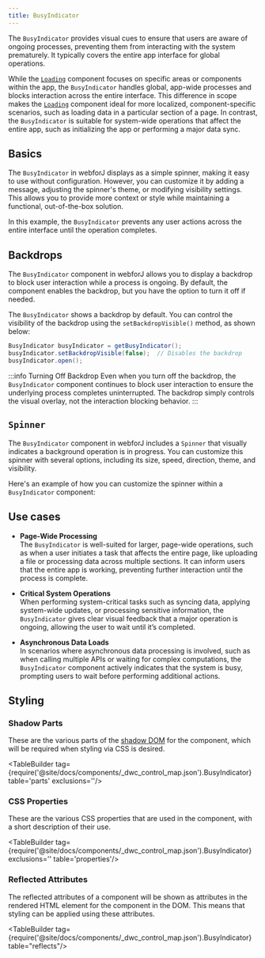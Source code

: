 ```yaml
---
title: BusyIndicator
---
```


<DocChip tooltipText="This component will render with a shadow DOM, an API built into the browser that facilitates encapsulation." label="Shadow" component="a" href="../glossary#shadow-dom" target="_blank" clickable={true} iconName="shadow" />


<DocChip tooltipText="The name of the web component that will render in the DOM." label="dwc-loading" clickable={false} iconName='code'/>


<JavadocLink type="foundation" location="com/webforj/BusyIndicator" top='true'/>

The `BusyIndicator` provides visual cues to ensure that users are aware of ongoing processes, preventing them from interacting with the system prematurely. It typically covers the entire app interface for global operations.

While the [`Loading`](../components/loading) component focuses on specific areas or components within the app, the `BusyIndicator` handles global, app-wide processes and blocks interaction across the entire interface. This difference in scope makes the [`Loading`](../components/loading) component ideal for more localized, component-specific scenarios, such as loading data in a particular section of a page. In contrast, the `BusyIndicator` is suitable for system-wide operations that affect the entire app, such as initializing the app or performing a major data sync.

## Basics

The `BusyIndicator` in webforJ displays as a simple spinner, making it easy to use without configuration. However, you can customize it by adding a message, adjusting the spinner's theme, or modifying visibility settings. This allows you to provide more context or style while maintaining a functional, out-of-the-box solution.

In this example, the `BusyIndicator` prevents any user actions across the entire interface until the operation completes.

<ComponentDemo 
path='https://demo.webforj.com/webapp/controlsamples/busydemo?' 
javaE='https://raw.githubusercontent.com/webforj/webforj-docs-samples/refs/heads/main/src/main/java/com/webforj/samples/views/busyindicator/BusyDemoView.java'
height = '300px'
/>

## Backdrops

The `BusyIndicator` component in webforJ allows you to display a backdrop to block user interaction while a process is ongoing. By default, the component enables the backdrop, but you have the option to turn it off if needed.

The `BusyIndicator` shows a backdrop by default. You can control the visibility of the backdrop using the `setBackdropVisible()` method, as shown below:

```java
BusyIndicator busyIndicator = getBusyIndicator();
busyIndicator.setBackdropVisible(false);  // Disables the backdrop
busyIndicator.open();
```
:::info Turning Off Backdrop
Even when you turn off the backdrop, the `BusyIndicator` component continues to block user interaction to ensure the underlying process completes uninterrupted. The backdrop simply controls the visual overlay, not the interaction blocking behavior.
:::

## `Spinner`

The `BusyIndicator` component in webforJ includes a `Spinner` that visually indicates a background operation is in progress. You can customize this spinner with several options, including its size, speed, direction, theme, and visibility.

Here's an example of how you can customize the spinner within a `BusyIndicator` component:

<ComponentDemo 
path='https://demo.webforj.com/webapp/controlsamples/busyspinnerdemo?' 
javaE='https://raw.githubusercontent.com/webforj/webforj-docs-samples/refs/heads/main/src/main/java/com/webforj/samples/views/busyindicator/BusySpinnerDemoView.java'
height = '200px'
/>

## Use cases
- **Page-Wide Processing**  
   The `BusyIndicator` is well-suited for larger, page-wide operations, such as when a user initiates a task that affects the entire page, like uploading a file or processing data across multiple sections. It can inform users that the entire app is working, preventing further interaction until the process is complete.

- **Critical System Operations**  
   When performing system-critical tasks such as syncing data, applying system-wide updates, or processing sensitive information, the `BusyIndicator` gives clear visual feedback that a major operation is ongoing, allowing the user to wait until it’s completed.

- **Asynchronous Data Loads**  
   In scenarios where asynchronous data processing is involved, such as when calling multiple APIs or waiting for complex computations, the `BusyIndicator` component actively indicates that the system is busy, prompting users to wait before performing additional actions.

## Styling 

### Shadow Parts

These are the various parts of the [shadow DOM](../glossary#shadow-dom) for the component, which will be required when styling via CSS is desired.

<TableBuilder tag={require('@site/docs/components/_dwc_control_map.json').BusyIndicator} table='parts' exclusions=''/>

### CSS Properties

These are the various CSS properties that are used in the component, with a short description of their use.

<TableBuilder tag={require('@site/docs/components/_dwc_control_map.json').BusyIndicator} exclusions='' table='properties'/>

### Reflected Attributes

The reflected attributes of a component will be shown as attributes in the rendered HTML element for the component in the DOM. This means that styling can be applied using these attributes.


<TableBuilder tag={require('@site/docs/components/_dwc_control_map.json').BusyIndicator} table="reflects"/>


